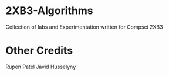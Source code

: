 # 2XB3-Algorithms
Collection of labs and Experimentation written for Compsci 2XB3

# Other Credits
Rupen Patel
Javid Husselyny
